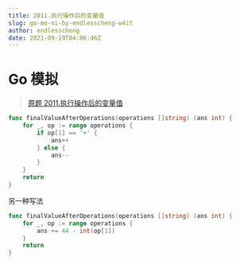 ```yaml
---
title: 2011.执行操作后的变量值
slug: go-mo-ni-by-endlesscheng-w4it
author: endlesscheng
date: 2021-09-19T04:06:46Z
---
```

# Go 模拟
 
> [原题 2011.执行操作后的变量值](https://leetcode.cn/problems/final-value-of-variable-after-performing-operations)
```go
func finalValueAfterOperations(operations []string) (ans int) {
	for _, op := range operations {
		if op[1] == '+' {
			ans++
		} else {
			ans--
		}
	}
	return
}
```

另一种写法

```go
func finalValueAfterOperations(operations []string) (ans int) {
	for _, op := range operations {
		ans += 44 - int(op[1])
	}
	return
}
```
